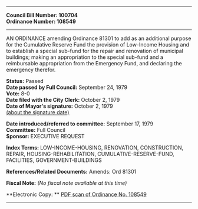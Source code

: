 * * * * *  
  
**Council Bill Number: [](#h0)[](#h2)100704**   
**Ordinance Number: 108549**  
  
* * * * *  
  
AN ORDINANCE amending Ordinance 81301 to add as an additional purpose for the Cumulative Reserve Fund the provision of Low-Income Housing and to establish a special sub-fund for the repair and renovation of municipal buildings; making an appropriation to the special sub-fund and a reimbursable appropriation from the Emergency Fund, and declaring the emergency therefor.  
  
**Status:** Passed   
**Date passed by Full Council:** September 24, 1979   
**Vote:** 8-0   
**Date filed with the City Clerk:** October 2, 1979   
**Date of Mayor's signature:** October 2, 1979   
[(about the signature date)](/~public/approvaldate.htm)   
  
  
**Date introduced/referred to committee:** September 17, 1979   
**Committee:** Full Council   
**Sponsor:** EXECUTIVE REQUEST   
  
**Index Terms:** LOW-INCOME-HOUSING, RENOVATION, CONSTRUCTION, REPAIR, HOUSING-REHABILITATION, CUMULATIVE-RESERVE-FUND, FACILITIES, GOVERNMENT-BUILDINGS  
  
**References/Related Documents:** Amends: Ord 81301  
  
**Fiscal Note:** *(No fiscal note available at this time)*  
  
**Electronic Copy: ** [PDF scan of Ordinance No. 108549](/~archives/Ordinances/Ord_108549.pdf)  
  
* * * * *  
